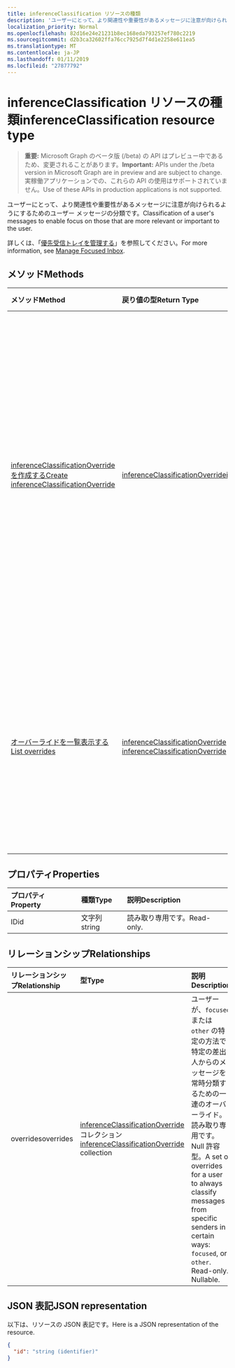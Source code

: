 ```yaml
---
title: inferenceClassification リソースの種類
description: 'ユーザーにとって、より関連性や重要性があるメッセージに注意が向けられるようにするためのユーザー メッセージの分類です。 '
localization_priority: Normal
ms.openlocfilehash: 82d16e24e21231b8ec168eda793257ef780c2219
ms.sourcegitcommit: d2b3ca32602ffa76cc7925d7f4d1e2258e611ea5
ms.translationtype: MT
ms.contentlocale: ja-JP
ms.lasthandoff: 01/11/2019
ms.locfileid: "27877792"
---
```

# <a name="inferenceclassification-resource-type"></a><span data-ttu-id="55ab7-103">inferenceClassification リソースの種類</span><span class="sxs-lookup"><span data-stu-id="55ab7-103">inferenceClassification resource type</span></span>

> <span data-ttu-id="55ab7-104">**重要:** Microsoft Graph のベータ版 (/beta) の API はプレビュー中であるため、変更されることがあります。</span><span class="sxs-lookup"><span data-stu-id="55ab7-104">**Important:** APIs under the /beta version in Microsoft Graph are in preview and are subject to change.</span></span> <span data-ttu-id="55ab7-105">実稼働アプリケーションでの、これらの API の使用はサポートされていません。</span><span class="sxs-lookup"><span data-stu-id="55ab7-105">Use of these APIs in production applications is not supported.</span></span>

<span data-ttu-id="55ab7-106">ユーザーにとって、より関連性や重要性があるメッセージに注意が向けられるようにするためのユーザー メッセージの分類です。</span><span class="sxs-lookup"><span data-stu-id="55ab7-106">Classification of a user's messages to enable focus on those that are more relevant or important to the user.</span></span> 

<span data-ttu-id="55ab7-107">詳しくは、「[優先受信トレイを管理する](manage-focused-inbox.md)」を参照してください。</span><span class="sxs-lookup"><span data-stu-id="55ab7-107">For more information, see [Manage Focused Inbox](manage-focused-inbox.md).</span></span>


## <a name="methods"></a><span data-ttu-id="55ab7-108">メソッド</span><span class="sxs-lookup"><span data-stu-id="55ab7-108">Methods</span></span>

| <span data-ttu-id="55ab7-109">メソッド</span><span class="sxs-lookup"><span data-stu-id="55ab7-109">Method</span></span>           | <span data-ttu-id="55ab7-110">戻り値の型</span><span class="sxs-lookup"><span data-stu-id="55ab7-110">Return Type</span></span>    |<span data-ttu-id="55ab7-111">説明</span><span class="sxs-lookup"><span data-stu-id="55ab7-111">Description</span></span>|
|:---------------|:--------|:----------|
|[<span data-ttu-id="55ab7-112">inferenceClassificationOverride を作成する</span><span class="sxs-lookup"><span data-stu-id="55ab7-112">Create inferenceClassificationOverride</span></span>](../api/inferenceclassification-post-overrides.md) |[<span data-ttu-id="55ab7-113">inferenceClassificationOverride</span><span class="sxs-lookup"><span data-stu-id="55ab7-113">inferenceClassificationOverride</span></span>](inferenceclassificationoverride.md)| <span data-ttu-id="55ab7-p102">SMTP アドレスで示される送信者のオーバーライドを作成します。この SMTP アドレスからの将来のメッセージは、オーバーライドで指定されたとおり一貫して分類されます。</span><span class="sxs-lookup"><span data-stu-id="55ab7-p102">Create an override for a sender identified by an SMTP address. Future messages from that SMTP address will be consistently classified as specified in the override.</span></span>|
|[<span data-ttu-id="55ab7-116">オーバーライドを一覧表示する</span><span class="sxs-lookup"><span data-stu-id="55ab7-116">List overrides</span></span>](../api/inferenceclassification-list-overrides.md) |<span data-ttu-id="55ab7-117">[inferenceClassificationOverride](inferenceclassificationoverride.md) コレクション</span><span class="sxs-lookup"><span data-stu-id="55ab7-117">[inferenceClassificationOverride](inferenceclassificationoverride.md) collection</span></span>| <span data-ttu-id="55ab7-118">ユーザーが設定したオーバーライドを取得して、特定の送信者からのメッセージを常に一定の方法で分類します。</span><span class="sxs-lookup"><span data-stu-id="55ab7-118">Get the overrides that a user has set up to always classify messages from certain senders in specific ways.</span></span>|

## <a name="properties"></a><span data-ttu-id="55ab7-119">プロパティ</span><span class="sxs-lookup"><span data-stu-id="55ab7-119">Properties</span></span>
| <span data-ttu-id="55ab7-120">プロパティ</span><span class="sxs-lookup"><span data-stu-id="55ab7-120">Property</span></span>     | <span data-ttu-id="55ab7-121">種類</span><span class="sxs-lookup"><span data-stu-id="55ab7-121">Type</span></span>   |<span data-ttu-id="55ab7-122">説明</span><span class="sxs-lookup"><span data-stu-id="55ab7-122">Description</span></span>|
|:---------------|:--------|:----------|
|<span data-ttu-id="55ab7-123">ID</span><span class="sxs-lookup"><span data-stu-id="55ab7-123">id</span></span>|<span data-ttu-id="55ab7-124">文字列</span><span class="sxs-lookup"><span data-stu-id="55ab7-124">string</span></span>| <span data-ttu-id="55ab7-125">読み取り専用です。</span><span class="sxs-lookup"><span data-stu-id="55ab7-125">Read-only.</span></span>|

## <a name="relationships"></a><span data-ttu-id="55ab7-126">リレーションシップ</span><span class="sxs-lookup"><span data-stu-id="55ab7-126">Relationships</span></span>
| <span data-ttu-id="55ab7-127">リレーションシップ</span><span class="sxs-lookup"><span data-stu-id="55ab7-127">Relationship</span></span> | <span data-ttu-id="55ab7-128">型</span><span class="sxs-lookup"><span data-stu-id="55ab7-128">Type</span></span>   |<span data-ttu-id="55ab7-129">説明</span><span class="sxs-lookup"><span data-stu-id="55ab7-129">Description</span></span>|
|:---------------|:--------|:----------|
|<span data-ttu-id="55ab7-130">overrides</span><span class="sxs-lookup"><span data-stu-id="55ab7-130">overrides</span></span>|<span data-ttu-id="55ab7-131">[inferenceClassificationOverride](inferenceclassificationoverride.md) コレクション</span><span class="sxs-lookup"><span data-stu-id="55ab7-131">[inferenceClassificationOverride](inferenceclassificationoverride.md) collection</span></span>| <span data-ttu-id="55ab7-p103">ユーザーが、`focused` または `other` の特定の方法で特定の差出人からのメッセージを常時分類するための一連のオーバーライド。読み取り専用です。Null 許容型。</span><span class="sxs-lookup"><span data-stu-id="55ab7-p103">A set of overrides for a user to always classify messages from specific senders in certain ways: `focused`, or `other`. Read-only. Nullable.</span></span>|

## <a name="json-representation"></a><span data-ttu-id="55ab7-135">JSON 表記</span><span class="sxs-lookup"><span data-stu-id="55ab7-135">JSON representation</span></span>

<span data-ttu-id="55ab7-136">以下は、リソースの JSON 表記です。</span><span class="sxs-lookup"><span data-stu-id="55ab7-136">Here is a JSON representation of the resource.</span></span>

<!-- {
  "blockType": "resource",
  "optionalProperties": [

  ],
  "@odata.type": "microsoft.graph.inferenceClassification"
}-->

```json
{
  "id": "string (identifier)"
}

```

<!-- uuid: 8fcb5dbc-d5aa-4681-8e31-b001d5168d79
2015-10-25 14:57:30 UTC -->
<!-- {
  "type": "#page.annotation",
  "description": "inferenceClassification resource",
  "keywords": "",
  "section": "documentation",
  "tocPath": ""
}-->
